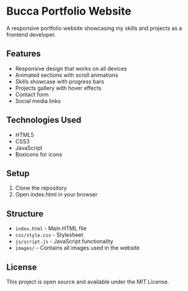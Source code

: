 # Bucca Portfolio Website

A responsive portfolio website showcasing my skills and projects as a frontend developer.

## Features

- Responsive design that works on all devices
- Animated sections with scroll animations
- Skills showcase with progress bars
- Projects gallery with hover effects
- Contact form
- Social media links

## Technologies Used

- HTML5
- CSS3
- JavaScript
- Boxicons for icons

## Setup

1. Clone the repository
2. Open index.html in your browser

## Structure

- `index.html` - Main HTML file
- `css/style.css` - Stylesheet
- `js/script.js` - JavaScript functionality
- `images/` - Contains all images used in the website

## License

This project is open source and available under the MIT License.
